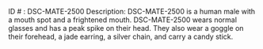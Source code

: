 ID # : DSC-MATE-2500
Description: DSC-MATE-2500 is a human male with a mouth spot and a frightened mouth. DSC-MATE-2500 wears normal glasses and has a peak spike on their head. They also wear a goggle on their forehead, a jade earring, a silver chain, and carry a candy stick.